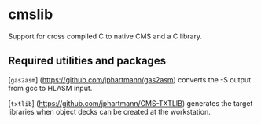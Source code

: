 # cmslib
Support for cross compiled C to native CMS and a C library.

Required utilities and packages
-------------------------------

[`gas2asm`] (https://github.com/jphartmann/gas2asm) converts the -S
output from gcc to HLASM input.

[`txtlib`] (https://github.com/jphartmann/CMS-TXTLIB) generates the
target libraries when object decks can be created at the workstation.
